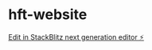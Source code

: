 # hft-website

[Edit in StackBlitz next generation editor ⚡️](https://stackblitz.com/~/github.com/YashMakan/hft-website)